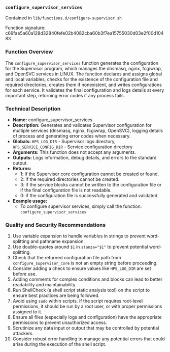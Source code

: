 ### `configure_supervisor_services`

Contained in `lib/functions.d/configure-supervisor.sh`

Function signature: c69fae5a60a128d32840fefe02b4082cba60b3f7ea15755030d03e2f00d10483

### Function Overview

The `configure_supervisor_services` function generates the configuration for the Supervisor program, which manages the dnsmasq, nginx, fcgiwrap, and OpenSVC services in LINUX. The function declares and assigns global and local variables, checks for the existence of the configuration file and required directories, creates them if nonexistent, and writes configurations for each service. It validates the final configuration and logs details at every important step, returning error codes if any process fails. 

### Technical Description

- **Name:** configure_supervisor_services
- **Description:** Generates and validates Supervisor configuration for multiple services (dnsmasq, nginx, fcgiwrap, OpenSVC), logging details of process and generating error codes when necessary.
- **Globals:**  `HPS_LOG_DIR` - Supervisor logs directory, `HPS_SERVICE_CONFIG_DIR` - Service configuration directory
- **Arguments:** This function does not accept any arguments. 
- **Outputs:** Logs information, debug details, and errors to the standard output. 
- **Returns:** 
    - 1: if the Supervisor core configuration cannot be created or found. 
    - 2: if the required directories cannot be created. 
    - 3: if the service blocks cannot be written to the configuration file or if the final configuration file is not readable. 
    - 0: if the configuration file is successfully generated and validated. 
- **Example usage:** 
    - To configure supervisor services, simply call the function: `configure_supervisor_services`

### Quality and Security Recommendations

1. Use variable expansion to handle variables in strings to prevent word-splitting and pathname expansion.
2. Use double-quotes around `$1` in `stanza="$1"` to prevent potential word-splitting.
3. Check that the returned configuration file path from `configure_supervisor_core` is not an empty string before proceeding.
4. Consider adding a check to ensure values like `HPS_LOG_DIR` are set before use.
5. Adding comments for complex conditions and blocks can lead to better readability and maintainability.
6. Run ShellCheck (a shell script static analysis tool) on the script to ensure best practices are being followed.
7. Avoid using `sudo` within scripts. If the script requires root-level permissions, it should be run by a root user, or with proper permissions assigned to it.
8. Ensure all files (especially logs and configuration) have the appropriate permissions to prevent unauthorized access.
9. Scrutinize any data input or output that may be controlled by potential attackers.
10. Consider robust error handling to manage any potential errors that could arise during the execution of the shell script.

